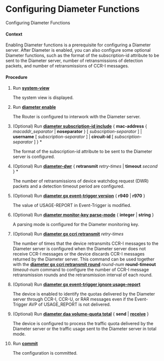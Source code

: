 Configuring Diameter Functions
==============================

Configuring Diameter Functions

#### Context

Enabling Diameter functions is a prerequisite for configuring a Diameter server. After Diameter is enabled, you can also configure some optional Diameter functions, such as the format of the subscription-id attribute to be sent to the Diameter server, number of retransmissions of detection packets, and number of retransmissions of CCR-I messages.


#### Procedure

1. Run [**system-view**](cmdqueryname=system-view)
   
   
   
   The system view is displayed.
2. Run [**diameter enable**](cmdqueryname=diameter+enable)
   
   
   
   The Router is configured to interwork with the Diameter server.
3. (Optional) Run [**diameter subscription-id include**](cmdqueryname=diameter+subscription-id+include) { **mac-address** { *macaddr\_separator* | **noseparator** } [ *subscription-separator* ] | **username** [ *subscription-separator* ] | **circuit-id** [ *subscription-separator* ] } \*
   
   
   
   The format of the subscription-id attribute to be sent to the Diameter server is configured.
4. (Optional) Run [**diameter-dwr**](cmdqueryname=diameter-dwr) { **retransmit** *retry-times* | **timeout** *second* } \*
   
   
   
   The number of retransmissions of device watchdog request (DWR) packets and a detection timeout period are configured.
5. (Optional) Run [**diameter gx event-trigger version**](cmdqueryname=diameter+gx+event-trigger+version) { **r940** | **r970** }
   
   
   
   The value of USAGE-REPORT in Event-Trigger is modified.
6. (Optional) Run [**diameter monitor-key parse-mode**](cmdqueryname=diameter+monitor-key+parse-mode) { **integer** | **string** }
   
   
   
   A parsing mode is configured for the Diameter monitoring key.
7. (Optional) Run [**diameter gx ccri retransmit**](cmdqueryname=diameter+gx+ccri+retransmit) *retry-times*
   
   
   
   The number of times that the device retransmits CCR-I messages to the Diameter server is configured when the Diameter server does not receive CCR-I messages or the device discards CCR-I messages returned by the Diameter server. This command can be used together with the [**diameter gx ccri retransmit round**](cmdqueryname=diameter+gx+ccri+retransmit+round) *round-num* **round-timeout** *timeout-num* command to configure the number of CCR-I message retransmission rounds and the retransmission interval of each round.
8. (Optional) Run [**diameter gx event-trigger ignore usage-report**](cmdqueryname=diameter+gx+event-trigger+ignore+usage-report)
   
   
   
   The device is enabled to identify the quotas delivered by the Diameter server through CCR-I, CCR-U, or RAR messages even if the Event-Trigger AVP of USAGE\_REPORT is not delivered.
9. (Optional) Run [**diameter daa volume-quota total**](cmdqueryname=diameter+daa+volume-quota+total) { **send** | [**receive**](cmdqueryname=receive) }
   
   
   
   The device is configured to process the traffic quota delivered by the Diameter server or the traffic usage sent to the Diameter server in total mode.
10. Run [**commit**](cmdqueryname=commit)
    
    
    
    The configuration is committed.